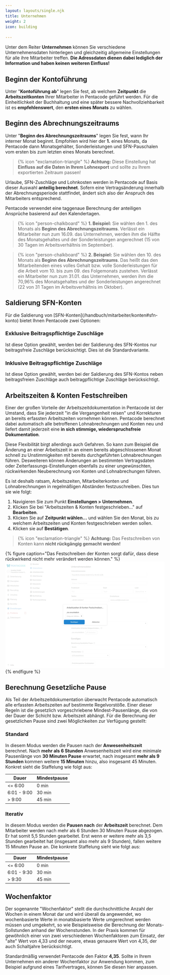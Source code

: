 ```yaml
---
layout: layouts/single.njk
title: Unternehmen
weight: 2
icon: building

---
```

Unter dem Reiter **Unternehmen** können Sie verschiedene Unternehmensdaten
hinterlegen und gleichzeitig allgemeine Einstellungen für alle ihre Mitarbeiter
treffen. **Die Adressdaten dienen dabei lediglich der Information und haben
keinen weiteren Einfluss!**

## Beginn der Kontoführung

Unter "**Kontoführung ab**" legen Sie fest, ab welchem **Zeitpunkt** die
**Arbeitszeitkonten** Ihrer Mitarbeiter in Pentacode geführt werden.
Für die Einheitlichkeit der Buchhaltung und eine später bessere
Nachvollziehbarkeit ist es **empfehlenswert**, den **ersten eines
Monats** zu wählen.

## Beginn des Abrechnungszeitraums

Unter "**Beginn des Abrechnungszeitraums**" legen Sie fest, wann Ihr interner Monat beginnt. 
Empfohlen wird hier der **1.** eines Monats, da Pentacode dann Monatsgehälter, Sonderleistungen 
und SFN-Pauschalen vom ersten bis zum letzten eines Monats berechnet. 

> {% icon "exclamation-triangle" %} **Achtung:** Diese Einstellung hat **Einfluss auf die Daten in Ihrem Lohnexport**
und sollte zu Ihrem exportierten Zeitraum passen! 

Urlaube, SFN-Zuschläge und Lohnkosten werden in Pentacode auf Basis dieser Auswahl **anteilig
berechnet**. Sofern eine Vertragsänderung innerhalb der Abrechnungsperiode stattfindet, ändert
sich also der Anspruch des Mitarbeiters entsprechend.



Pentacode verwendet eine taggenaue Berechnung der anteiligen Ansprüche basierend auf den Kalendertagen.

> {% icon "person-chalkboard" %} **1. Beispiel:** Sie wählen den 1. des Monats als 
**Beginn des Abrechnungszeitraums**. Verlässt ein Mitarbeiter nun zum 16.09. das Unternehmen,
werden ihm die Hälfte des Monatsgehaltes und der Sonderleistungen angerechnet (15 von 30 Tagen im Arbeitsverhältnis im September).

> {% icon "person-chalkboard" %} **2. Beispiel:** Sie wählen den 10. des Monats als 
**Beginn des Abrechnungszeitraums**. Das heißt das den Mitarbeitenden eines volles Gehalt bzw. volle 
Sonderleistungen für die Arbeit vom 10. bis zum 09. des Folgemonats zustehen.
Verlässt ein Mitarbeiter nun zum 31.01. das Unternehmen, werden ihm die 70,96% des Monatsgehaltes und der Sonderleistungen angerechnet (22 von 31 Tagen im Arbeitsverhältnis im Oktober).




## Saldierung SFN-Konten

Für die Saldierung von
[SFN-Konten]\(/handbuch/mitarbeiter/konten#sfn-konto) bietet Ihnen
Pentacode zwei Optionen:

### Exklusive Beitragspflichtige Zuschläge

Ist diese Option gewählt, werden bei der Saldierung des SFN-Kontos nur
beitragsfreie Zuschläge berücksichtigt. Dies ist die Standardvariante.

### Inklusive Beitragspflichtige Zuschläge

Ist diese Option gewählt, werden bei der Saldierung des SFN-Kontos neben
beitragsfreien Zuschläge auch beitragpflichtige Zuschläge berücksichtigt.

## Arbeitszeiten & Konten Festschreiben

Einer der großen Vorteile der Arbeitszeitdokumentation in Pentacode ist der
Umstand, dass Sie jederzeit "in die Vergangenheit reisen" und Korrekturen an
bereits erfassten Arbeitszeiten vornehmen können. Pentacode berechnet dabei
automatisch alle betroffenen Lohnabrechnungen und Konten neu und liefert damit
jederzeit eine **in sich stimmige, wiederspruchsfreie Dokumentation**.

Diese Flexibilität birgt allerdings auch Gefahren. So kann zum
Beispiel die Änderung an einer Arbeitszeit in an einem bereits abgeschlossenen
Monat schnell zu Unstimmigkeiten mit bereits durchgeführten Lohnabrechnungen
führen. Desweiteren können Änderungen an bestimmten Vertragsdaten oder
Zeiterfassungs-Einstellungen ebenfalls zu einer ungewünschten, rückwirkenden
Neuberechnung von Konten und Lohnabrechungen führen.

Es ist deshalb ratsam, Arbeitszeiten, Mitarbeiterkonten und Lohnabrechnungen in
regelmäßigen Abständen festzuschreiben. Dies tun sie wie folgt:

1. Navigieren Sie zum Punkt **Einstellungen > Unternehmen**.
2. Klicken Sie bei "Arbeitszeiten & Konten festgeschrieben..." auf **Bearbeiten**.
3. Klicken Sie auf **Zeitpunkt wählen...** und wählen Sie den Monat, bis zu welchem Arbeitszeiten und Konten festgeschrieben werden sollen.
4. Klicken sie auf **Bestätigen**.

> {% icon "exclamation-triangle" %} **Achtung:** Das Festschreiben von Konten kann **nicht rückgängig gemacht werden!**

{% figure caption="Das Festschreiben der Konten sorgt dafür, dass diese rückwirkend nicht mehr verändert werden können." %}
<img src="konten_festschreiben_unternehmen.webp" />
{% endfigure %}

## Berechnung Gesetzliche Pause

Als Teil der Arbeitszeitdokumentation überwacht Pentacode automatisch alle erfassten Arbeitszeiten auf bestimmte
Regelvorstöße. Einer dieser Regeln ist die gesetzlich vorgeschriebene Mindest-Pausenlänge, die von der Dauer der Schicht
bzw. Arbeitszeit abhängt. Für die Berechnung der gesetzlichen Pause sind zwei Möglichkeiten zur Verfügung gestellt:

### Standard

In diesem Modus werden die Pausen nach der **Anwesenheitszeit** berechnet. Nach **mehr als 6 Stunden** Anwesenheitszeit
wird eine minimale Pausenlänge von **30 Minuten Pause** erwartet, nach insgesamt **mehr als 9 Stunden** kommen weitere
**15 Minuten** hinzu, also insgesamt 45 Minuten. Konkret sieht die Staffelung wie folgt aus:

| Dauer       | Mindestpause |
| ----------- | ------------ |
| <= 6:00     | 0 min        |
| 6:01 - 9:00 | 30 min       |
| > 9:00      | 45 min       |

### Iterativ

In diesem Modus werden die **Pausen nach** der **Arbeitszeit** berechnet. Dem Mitarbeiter werden nach mehr als 6 Stunden 30 Minuten Pause abgezogen. Er hat somit 5,5 Stunden gearbeitet. Erst wenn er weitere mehr als 3,5 Stunden gearbeitet hat (insgesamt also mehr als 9 Stunden), fallen weitere 15 Minuten Pause an. Die konkrete Staffelung sieht wie folgt aus:

| Dauer       | Mindestpause |
| ----------- | ------------ |
| <= 6:00     | 0 min        |
| 6:01 - 9:30 | 30 min       |
| > 9:30      | 45 min       |


## Wochenfaktor

Der sogenannte "Wochenfaktor" stellt die durchschnittliche Anzahl der Wochen in
einem Monat dar und wird überall da angewendet, wo wochenbasierte Werte in
monatsbasierte Werte umgerechnet werden müssen und umgekehrt, so wie Beispielsweise die
Berechnung der Monats-Sollstunden anhand der Wochenstunden. In der Praxis kommen
für gewöhnlich einer von zwei verschiedenen Wochenfaktoren zum Einsatz, der
"alte" Wert von 4,33 und der neuere, etwas genauere Wert von 4,35, der auch
Schaltjahre berücksichtigt.

Standardmäßig verwendet Pentacode den Faktor **4,35**. Sollte in Ihrem
Unternehmen ein anderer Wochenfaktor zur Anwendung kommen, zum Beispiel aufgrund
eines Tarifvertrages, können Sie diesen hier anpassen.